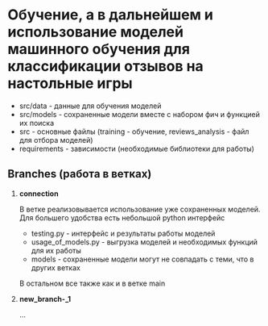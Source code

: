 # Обучение, а в дальнейшем и иcпользование моделей машинного обучения для классификации отзывов на настольные игры

- src/data - данные для обучения моделей
- src/models - сохраненные модели вместе с набором фич и функцией их поиска
- src - основные файлы (training - обучение, reviews_analysis - файл для отбора моделей)
- requirements - зависимости (необходимые библиотеки для работы)

## Branches (работа в ветках)

1. **connection**

    В ветке реализовывается использование уже сохраненных моделей. Для большего удобства есть небольшой python интерфейс
      - testing.py - интерфейс и результаты работы моделей
      - usage_of_models.py - выгрузка моделей и необходимых функций для их работы
      - models - сохраненные модели могут не совпадать с теми, что в других ветках

    В остальном все также как и в ветке main

2. **new_branch-_1**

    ...
